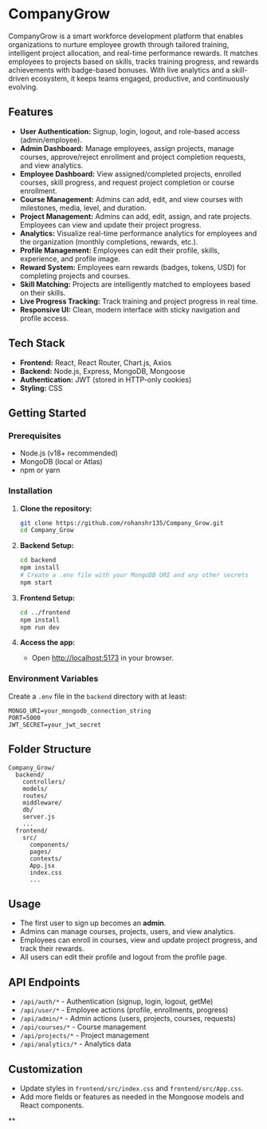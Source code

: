 # CompanyGrow

CompanyGrow is a smart workforce development platform that enables organizations to nurture employee growth through tailored training, intelligent project allocation, and real-time performance rewards. It matches employees to projects based on skills, tracks training progress, and rewards achievements with badge-based bonuses. With live analytics and a skill-driven ecosystem, it keeps teams engaged, productive, and continuously evolving.

## Features

- **User Authentication:** Signup, login, logout, and role-based access (admin/employee).
- **Admin Dashboard:** Manage employees, assign projects, manage courses, approve/reject enrollment and project completion requests, and view analytics.
- **Employee Dashboard:** View assigned/completed projects, enrolled courses, skill progress, and request project completion or course enrollment.
- **Course Management:** Admins can add, edit, and view courses with milestones, media, level, and duration.
- **Project Management:** Admins can add, edit, assign, and rate projects. Employees can view and update their project progress.
- **Analytics:** Visualize real-time performance analytics for employees and the organization (monthly completions, rewards, etc.).
- **Profile Management:** Employees can edit their profile, skills, experience, and profile image.
- **Reward System:** Employees earn rewards (badges, tokens, USD) for completing projects and courses.
- **Skill Matching:** Projects are intelligently matched to employees based on their skills.
- **Live Progress Tracking:** Track training and project progress in real time.
- **Responsive UI:** Clean, modern interface with sticky navigation and profile access.

## Tech Stack

- **Frontend:** React, React Router, Chart.js, Axios
- **Backend:** Node.js, Express, MongoDB, Mongoose
- **Authentication:** JWT (stored in HTTP-only cookies)
- **Styling:** CSS

## Getting Started

### Prerequisites

- Node.js (v18+ recommended)
- MongoDB (local or Atlas)
- npm or yarn

### Installation

1. **Clone the repository:**
   ```bash
   git clone https://github.com/rohanshr135/Company_Grow.git
   cd Company_Grow
   ```

2. **Backend Setup:**
   ```bash
   cd backend
   npm install
   # Create a .env file with your MongoDB URI and any other secrets
   npm start
   ```

3. **Frontend Setup:**
   ```bash
   cd ../frontend
   npm install
   npm run dev
   ```

4. **Access the app:**
   - Open [http://localhost:5173](http://localhost:5173) in your browser.

### Environment Variables

Create a `.env` file in the `backend` directory with at least:
```
MONGO_URI=your_mongodb_connection_string
PORT=5000
JWT_SECRET=your_jwt_secret
```

## Folder Structure

```
Company_Grow/
  backend/
    controllers/
    models/
    routes/
    middleware/
    db/
    server.js
    ...
  frontend/
    src/
      components/
      pages/
      contexts/
      App.jsx
      index.css
      ...
```

## Usage

- The first user to sign up becomes an **admin**.
- Admins can manage courses, projects, users, and view analytics.
- Employees can enroll in courses, view and update project progress, and track their rewards.
- All users can edit their profile and logout from the profile page.

## API Endpoints

- `/api/auth/*` - Authentication (signup, login, logout, getMe)
- `/api/user/*` - Employee actions (profile, enrollments, progress)
- `/api/admin/*` - Admin actions (users, projects, courses, requests)
- `/api/courses/*` - Course management
- `/api/projects/*` - Project management
- `/api/analytics/*` - Analytics data

## Customization

- Update styles in `frontend/src/index.css` and `frontend/src/App.css`.
- Add more fields or features as needed in the Mongoose models and React components.

**
